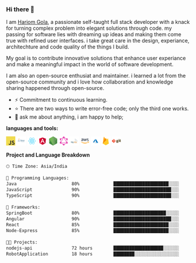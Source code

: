 ### Hi there 👋

I am [Hariom Gola](https://hariomgola.github.io/), a passionate self-taught full stack developer with a knack for turning complex problem into elegant solutions through code. my passing for software lies with dreaming up ideas and making them come true with refined user interfaces. i take great care in the design, experiance, architechture and code quality of the things I build.

My goal is to contribute innovative solutions that enhance user experiance and make a meaningful impact in the world of software development.

I am also an open-source enthusiat and maintainer. i learned a lot from the open-source community and i love how collaboration and knowledge sharing happened through open-source.

- ⚡ Commitment to continuous learning.
- ⭐ There are two ways to write error-free code; only the third one works.
- 💬 ask me about anything, i am happy to help;

**languages and tools:**

<code><img height="25" src="https://github.com/hariomgola/hariomgola/blob/81ea2f890f295d8f9770eb3015d1b8e7450f6caa/img_source/_javascript.png"></code>
<code><img height="25" src="https://github.com/hariomgola/hariomgola/blob/81ea2f890f295d8f9770eb3015d1b8e7450f6caa/img_source/_java.png"></code>
<code><img height="25" src="https://github.com/hariomgola/hariomgola/blob/81ea2f890f295d8f9770eb3015d1b8e7450f6caa/img_source/_react.png"></code>
<code><img height="25" src="https://github.com/hariomgola/hariomgola/blob/81ea2f890f295d8f9770eb3015d1b8e7450f6caa/img_source/_angular.png"></code>
<code><img height="25" src="https://github.com/hariomgola/hariomgola/blob/81ea2f890f295d8f9770eb3015d1b8e7450f6caa/img_source/_nodejs.png"></code>
<code><img height="25" src="https://github.com/hariomgola/hariomgola/blob/81ea2f890f295d8f9770eb3015d1b8e7450f6caa/img_source/_graphql.png"></code>
<code><img height="25" src="https://github.com/hariomgola/hariomgola/blob/81ea2f890f295d8f9770eb3015d1b8e7450f6caa/img_source/_mysql.png"></code>
<code><img height="25" src="https://github.com/hariomgola/hariomgola/blob/81ea2f890f295d8f9770eb3015d1b8e7450f6caa/img_source/_aws.png"></code>
<code><img height="25" src="https://github.com/hariomgola/hariomgola/blob/81ea2f890f295d8f9770eb3015d1b8e7450f6caa/img_source/_azure.png"></code>
<code><img height="25" src="https://github.com/hariomgola/hariomgola/blob/81ea2f890f295d8f9770eb3015d1b8e7450f6caa/img_source/_firebase.png"></code>
<code><img height="25" src="https://github.com/hariomgola/hariomgola/blob/81ea2f890f295d8f9770eb3015d1b8e7450f6caa/img_source/_git.png"></code>

**Project and Language Breakdown**

```text
🕑︎ Time Zone: Asia/India

💬 Programming Languages:
Java                     80%             █████████████████████░░░░
JavaScript               90%             ██████████████████████░░░
TypeScript               90%             ██████████████████████░░░

💬 Frameworks:
SpringBoot               80%             ████████████████████░░░░░
Angular                  90%             ██████████████████████░░░
React                    85%             █████████████████████░░░░
Node-Express             85%             █████████████████████░░░░

🐱‍💻 Projects:
nodejs-api               72 hours        ███████████████████░░░░░░
RobotApplication         18 hours        ████████░░░░░░░░░░░░░░░░░
```
